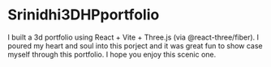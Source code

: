 # Srinidhi3DHPportfolio
I built a 3d portfolio using  React + Vite + Three.js (via @react-three/fiber). I poured my heart and soul into this porject and it was great fun to show case myself through this portfolio. I hope you enjoy this scenic one.
